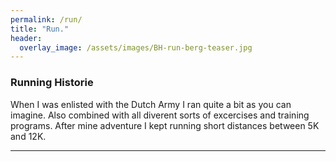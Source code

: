 ```yaml
---
permalink: /run/
title: "Run."
header:
  overlay_image: /assets/images/BH-run-berg-teaser.jpg
---
```


### Running Historie
When I was enlisted with the Dutch Army I ran quite a bit as you can imagine. Also combined with all diverent sorts of excercises and training programs. After mine adventure I kept running short distances between 5K and 12K.


---